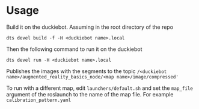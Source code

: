 # Usage

Build it on the duckiebot. Assuming in the root directory of the repo
```
dts devel build -f -H <duckiebot name>.local
```

Then the following command to run it on the duckiebot
```
dts devel run -H <duckiebot name>.local
```

Publishes the images with the segments to the topic `/<duckiebot name>/augmented_reality_basics_node/<map name>/image/compressed'`

To run with a different map, edit `launchers/default.sh` and set the `map_file` argument of the roslaunch to the name of the map file. For example `calibration_pattern.yaml`